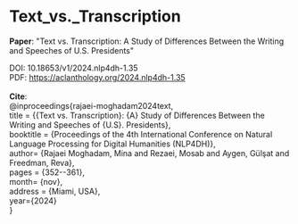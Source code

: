 # **Text_vs._Transcription**
**Paper**: "Text vs. Transcription: A Study of Differences Between the Writing and Speeches of U.S. Presidents"

DOI: 10.18653/v1/2024.nlp4dh-1.35   <br />
PDF: https://aclanthology.org/2024.nlp4dh-1.35  <br />
<br />
**Cite**: <br />
@inproceedings{rajaei-moghadam2024text, <br />
  title = {{Text vs. Transcription}: {A} Study of Differences Between the Writing and Speeches of {U.S}. Presidents}, <br />
  booktitle = {Proceedings of the 4th International Conference on Natural Language Processing for Digital Humanities (NLP4DH)}, <br />
  author= {Rajaei Moghadam, Mina and Rezaei, Mosab and Aygen, Gülşat and Freedman, Reva}, <br />
  pages = {352--361}, <br />
  month= {nov}, <br />
  address = {Miami, USA}, <br />
  year={2024} <br />
  }

